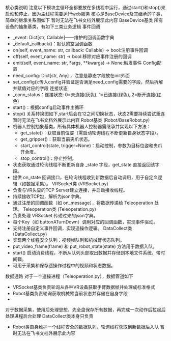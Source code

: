 核心类说明
注意以下模块主循环全都要放在多线程中运行，通过start()和stop()来启动和停止，因为主线程需要运行web服务
核心是BaseDevice及其继承的子类，简单的继承关系图如下
暂时无法在飞书文档外展示此内容
BaseDevice基类
所有设备的抽象基类，有如下三类业务逻辑
事件回调
- _event: Dict[str, Callable]——维护的回调函数字典
- _default_callback()：默认的空回调函数
- on(self, event_name: str, callback: Callable) -> bool:注册事件回调
- off(self, event_name: str) -> bool:移除对应事件注册的回调
- emit(self, event_name: str, *args, **kwargs) -> None:触发事件
Config配置
- need_config: Dict[str, Any] ，注意是静态字段放在init外面
- set_config():传入config并验证是否满足need_config需要的字段，然后拆解并赋值对应的字段
连接状态
- _conn_status：连接状态: 0=未连接(灰色), 1=已连接(绿色), 2=断开连接(红色)
- start()：根据config启动事件主循环
- stop()
关系转换图如下,start后会在12之间切换状态，状态2需要持续尝试重连
暂时无法在飞书文档外展示此内容
Robot基类 (Robot/BaseRobot.py)
- 机器人控制抽象基类，所有具体机器人控制器需继承并实现以下方法：
  - get_state()：获取当前位姿（需启动轮询线程不断更新自身状态字段）。
  - get_gripper()：获取当前夹爪状态。
  - start_control(state, trigger=None)：启动控制，参数为目标位姿和夹爪开合度。
  - stop_control()：停止控制。
- 状态获取通过轮询线程不断更新自身 _state 字段，get_state 直接返回该字段。
- 提供 on_state 回调接口，在轮询线程收到新数据后自动调用，用于自定义逻辑（如数据采集）。
VRSocket类 (VRSocket.py)
- 负责与VR头显的TCP Server建立连接，并启动接收线程。
- 持续接收TCP包，解析为json字典。
- 通过注册的回调函数（如 on_message），将数据传递给 Teleoperation 处理。
Teleoperation类 (Teleoperation.py)
- 负责处理 VRSocket 传递过来的json字典。
- 每个Key（如 buttonATurnDown）调用对应的回调函数，实现事件驱动。
- 支持注册自定义事件回调，实现遥操作逻辑。
DataCollect类 (DataCollect.py)
- 实现两个线程安全队列：视频帧队列和机械臂状态队列。
- put_video_frame(frame) 和 put_robot_state(state) 方法用于数据入队。
- start() 启动消费线程，不断从队列头部取出数据并存储到本地文件系统，带时间戳。
- 可用于采集和保存遥操作过程中的视频和状态数据。

数据通路
对于一个遥操进程（Teleoperation.py），数据管道如下
- VRSocket基类负责轮询从各种VR设备获取手臂数据帧并处理成标准格式
- Robot基类负责轮询获取机械臂当前状态并存储在自身字段
- 
对于数据采集，使用后处理思想，先全盘保存所有数据，再完成一次动作后拉起后处理进程后台处理
DataCollect类本身只负责
- Robot类自身维护一个线程安全的数据队列，轮询线程获取到新数据后入队
暂时无法在飞书文档外展示此内容